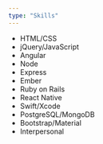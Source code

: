 ```yaml
---
type: "Skills"
---
```


* HTML/CSS
* jQuery/JavaScript
* Angular
* Node
* Express
* Ember
* Ruby on Rails
* React Native
* Swift/Xcode
* PostgreSQL/MongoDB
* Bootstrap/Material
* Interpersonal
